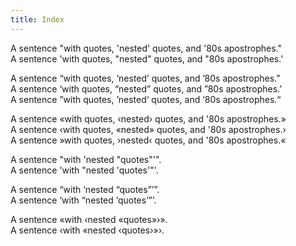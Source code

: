 ```yaml
---
title: Index
---
```


A sentence "with quotes, 'nested' quotes, and '80s apostrophes."  
A sentence 'with quotes, "nested" quotes, and "80s apostrophes.'

A sentence “with quotes, ‘nested’ quotes, and ’80s apostrophes.”  
A sentence ‘with quotes, “nested” quotes, and ”80s apostrophes.’  
A sentence ”with quotes, ’nested‘ quotes, and ‘80s apostrophes.“

A sentence «with quotes, ‹nested› quotes, and '80s apostrophes.»  
A sentence ‹with quotes, «nested» quotes, and '80s apostrophes.›  
A sentence »with quotes, ›nested‹ quotes, and '80s apostrophes.«

A sentence "with 'nested "quotes"'".  
A sentence 'with "nested 'quotes'"'.

A sentence “with ‘nested “quotes”’”.  
A sentence ‘with “nested ‘quotes’”’.

A sentence «with ‹nested «quotes»›».  
A sentence ‹with «nested ‹quotes›»›.
